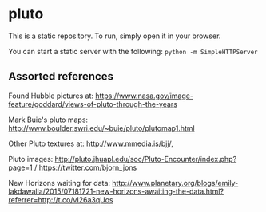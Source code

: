 # pluto

This is a static repository.  To run, simply open it in your browser.

You can start a static server with the following: `python -m SimpleHTTPServer`

## Assorted references

Found Hubble pictures at: https://www.nasa.gov/image-feature/goddard/views-of-pluto-through-the-years

Mark Buie's pluto maps: http://www.boulder.swri.edu/~buie/pluto/plutomap1.html

Other Pluto textures at: http://www.mmedia.is/bjj/,

Pluto images: http://pluto.jhuapl.edu/soc/Pluto-Encounter/index.php?page=1 / https://twitter.com/bjorn_jons

New Horizons waiting for data: http://www.planetary.org/blogs/emily-lakdawalla/2015/07181721-new-horizons-awaiting-the-data.html?referrer=http://t.co/vI26a3qUos
